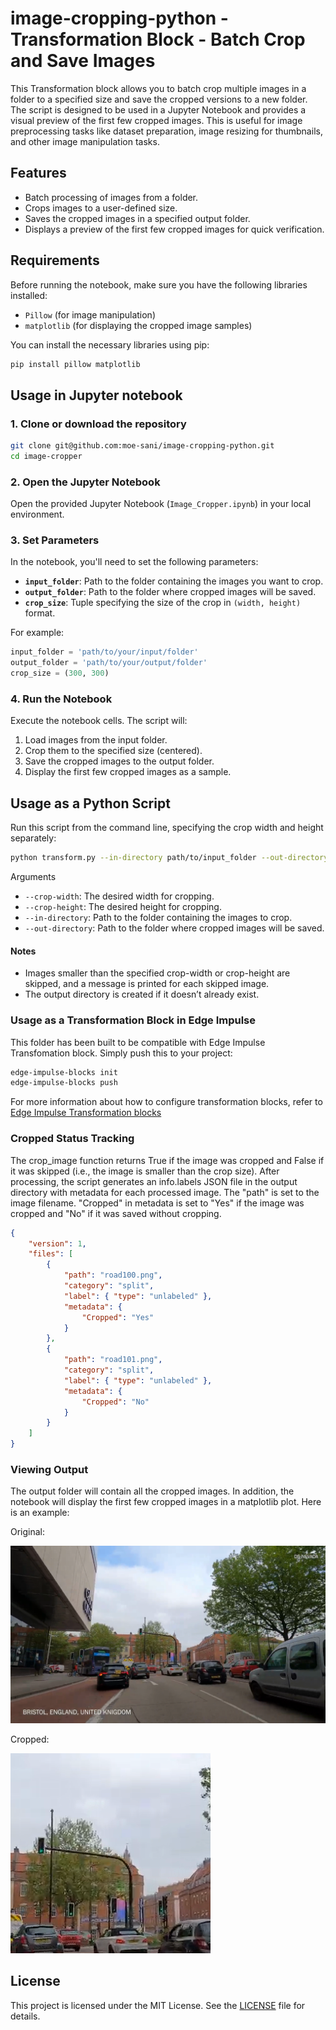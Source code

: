 # image-cropping-python - Transformation Block - Batch Crop and Save Images

This Transformation block allows you to batch crop multiple images in a folder to a specified size and save the cropped versions to a new folder. The script is designed to be used in a Jupyter Notebook and provides a visual preview of the first few cropped images. This is useful for image preprocessing tasks like dataset preparation, image resizing for thumbnails, and other image manipulation tasks.

## Features
- Batch processing of images from a folder.
- Crops images to a user-defined size.
- Saves the cropped images in a specified output folder.
- Displays a preview of the first few cropped images for quick verification.
  
## Requirements

Before running the notebook, make sure you have the following libraries installed:

- `Pillow` (for image manipulation)
- `matplotlib` (for displaying the cropped image samples)

You can install the necessary libraries using pip:

```bash
pip install pillow matplotlib
```

## Usage in Jupyter notebook

### 1. Clone or download the repository
```bash
git clone git@github.com:moe-sani/image-cropping-python.git
cd image-cropper
```

### 2. Open the Jupyter Notebook
Open the provided Jupyter Notebook (`Image_Cropper.ipynb`) in your local environment.

### 3. Set Parameters
In the notebook, you'll need to set the following parameters:
- **`input_folder`**: Path to the folder containing the images you want to crop.
- **`output_folder`**: Path to the folder where cropped images will be saved.
- **`crop_size`**: Tuple specifying the size of the crop in `(width, height)` format.

For example:
```python
input_folder = 'path/to/your/input/folder'
output_folder = 'path/to/your/output/folder'
crop_size = (300, 300)
```

### 4. Run the Notebook
Execute the notebook cells. The script will:
1. Load images from the input folder.
2. Crop them to the specified size (centered).
3. Save the cropped images to the output folder.
4. Display the first few cropped images as a sample.

## Usage as a Python Script
Run this script from the command line, specifying the crop width and height separately:

```bash
python transform.py --in-directory path/to/input_folder --out-directory path/to/output_folder --crop-width 300 --crop-height 300
```

Arguments

* `--crop-width`: The desired width for cropping.
* `--crop-height`: The desired height for cropping.
* `--in-directory`: Path to the folder containing the images to crop.
* `--out-directory`: Path to the folder where cropped images will be saved.

#### Notes
* Images smaller than the specified crop-width or crop-height are skipped, and a message is printed for each skipped image.
* The output directory is created if it doesn’t already exist.

### Usage as a Transformation Block in Edge Impulse

This folder has been built to be compatible with Edge Impulse Transfomation block. Simply push this to your project:
```bash
edge-impulse-blocks init
edge-impulse-blocks push
```
For more information about how to configure transformation blocks, refer to [Edge Impulse Transformation blocks](https://docs.edgeimpulse.com/docs/edge-impulse-studio/organizations/custom-blocks/transformation-blocks)

### Cropped Status Tracking
The crop_image function returns True if the image was cropped and False if it was skipped (i.e., the image is smaller than the crop size).
After processing, the script generates an info.labels JSON file in the output directory with metadata for each processed image.
The "path" is set to the image filename. "Cropped" in metadata is set to "Yes" if the image was cropped and "No" if it was saved without cropping.

```json
{
    "version": 1,
    "files": [
        {
            "path": "road100.png",
            "category": "split",
            "label": { "type": "unlabeled" },
            "metadata": {
                "Cropped": "Yes"
            }
        },
        {
            "path": "road101.png",
            "category": "split",
            "label": { "type": "unlabeled" },
            "metadata": {
                "Cropped": "No"
            }
        }
    ]
}

```

### Viewing Output
The output folder will contain all the cropped images. In addition, the notebook will display the first few cropped images in a matplotlib plot.
Here is an example:

Original:

![Original](inputs/bristol275.png)

Cropped:

![Cropped](outputs/bristol275.png)

## License

This project is licensed under the MIT License. See the [LICENSE](LICENSE) file for details.